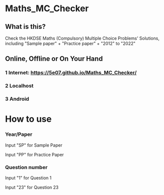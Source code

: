 # Maths_MC_Checker
## What is this?
Check the HKDSE Maths (Compulsory) Multiple Choice Problems' Solutions, including "Sample paper" + "Practice paper" + "2012" to "2022"
## Online, Offline or On Your Hand
### 1   Internet: https://5e07.github.io/Maths_MC_Checker/
### 2   Localhost
### 3   Android
# How to use
### Year/Paper

Input "SP" for Sample Paper

Input "PP" for Practice Paper

### Question number

Input "1" for Question 1

Input "23" for Question 23

